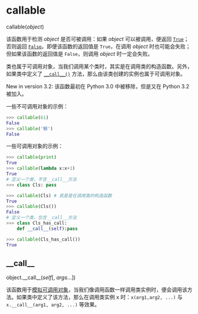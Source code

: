 # callable

callable(*object*)

该函数用于检测 *object* 是否可被调用：如果 *object* 可以被调用，便返回 [`True`](https://docs.python.org/3.7/library/constants.html#True)；否则返回 [`False`](https://docs.python.org/3.7/library/constants.html#False)。即便该函数的返回值是 `True`，在调用 *object* 时也可能会失败；但如果该函数的返回值是 `False`，则调用 *object* 时一定会失败。

类也属于可调用对象，当我们调用某个类时，其实是在调用类的构造函数。另外，如果类中定义了 [`__call__()`](https://docs.python.org/3.7/reference/datamodel.html#object.__call__) 方法，那么由该类创建的实例也属于可调用对象。

New in version 3.2: 该函数最初在 Python 3.0 中被移除，但是又在 Python 3.2 被加入。

一些不可调用对象的示例：

```python
>>> callable(61)
False
>>> callable('鲸')
False
```

一些可调用对象的示例：

```python
>>> callable(print)
True
>>> callable(lambda x:x+1)
True
# 定义一个类，不含__call__方法
>>> class Cls: pass 

>>> callable(Cls) # 其是是在调用类的构造函数
True
>>> callable(Cls())
False
# 定义一个类，包含__call__方法
>>> class Cls_has_call: 
	def __call__(self):pass

>>> callable(Cls_has_call())
True
```

## \_\_call\_\_

object.\_\_call\_\_(*self*[, *args*...])

该函数用于[模拟可调用对象](https://docs.python.org/3.7/reference/datamodel.html#emulating-callable-objects)，当我们像调用函数一样调用类实例时，便会调用该方法。如果类中定义了该方法，那么在调用类实例 x 时：`x(arg1,arg2, ...)` 与  `x.__call__(arg1, arg2, ...)` 等效果。